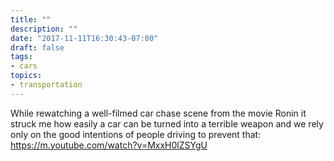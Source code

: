 ```yaml
---
title: ""
description: ""
date: "2017-11-11T16:30:43-07:00"
draft: false
tags:
- cars
topics:
- transportation
---
```

While rewatching a well-filmed car chase scene from the movie Ronin it struck me how easily a car can be turned into a terrible weapon and we rely only on the good intentions of people driving to prevent that: https://m.youtube.com/watch?v=MxxH0lZSYgU
